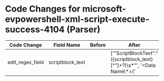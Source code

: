 # Code Changes for microsoft-evpowershell-xml-script-execute-success-4104 (Parser)

| Code Change | Field Name | Before | After |
|-------------|------------|--------|-------|
| edit_regex_field | scriptblock_text |  | ['"ScriptBlockText":"({scriptblock_text}[^"]+?)\s*"', '<Data Name\\*=(\'|")ScriptBlockText(\'|")>\s*({scriptblock_text}[^<]+?)\s*<[\\\/]+Data>', 'exa_regex="ScriptBlockText":"({scriptblock_text}[^"]+?)\s*"', 'exa_regex=<Data Name\\*=(\'|")ScriptBlockText(\'|")>\s*({scriptblock_text}[^<]+?)\s*<[\\\/]+Data>'] |